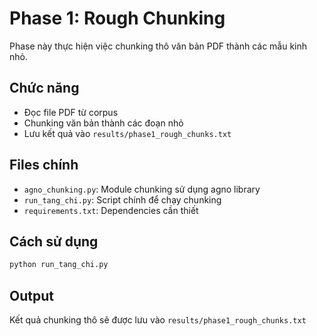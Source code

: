 # Phase 1: Rough Chunking

Phase này thực hiện việc chunking thô văn bản PDF thành các mẫu kinh nhỏ.

## Chức năng
- Đọc file PDF từ corpus
- Chunking văn bản thành các đoạn nhỏ
- Lưu kết quả vào `results/phase1_rough_chunks.txt`

## Files chính
- `agno_chunking.py`: Module chunking sử dụng agno library
- `run_tang_chi.py`: Script chính để chạy chunking
- `requirements.txt`: Dependencies cần thiết

## Cách sử dụng
```bash
python run_tang_chi.py
```

## Output
Kết quả chunking thô sẽ được lưu vào `results/phase1_rough_chunks.txt`

